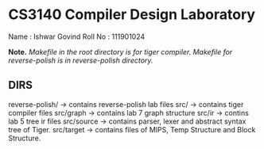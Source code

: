 # CS3140 Compiler Design Laboratory

Name : Ishwar Govind
Roll No : 111901024

**Note.**
*Makefile in the root directory is for tiger compiler.*
*Makefile for reverse-polish is in reverse-polish directory.*

## DIRS
reverse-polish/ -> contains reverse-polish lab files
src/ -> contains tiger compiler files
src/graph -> contains lab 7 graph structure
src/ir -> contins lab 5 tree ir files
src/source -> contains parser, lexer and abstract syntax tree of Tiger.
src/target -> contains files of MIPS, Temp Structure and Block Structure. 
